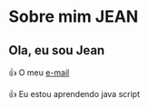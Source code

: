 # Sobre mim **JEAN**
## Ola, eu sou Jean

👍 O meu [e-mail](dias.sntos.jean@escola.pr.gov.br)

👍 Eu estou aprendendo java script
